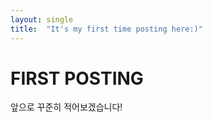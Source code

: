 ```yaml
---
layout: single
title:  "It's my first time posting here:)"
---
```


# FIRST POSTING

앞으로 꾸준히 적어보겠습니다!
